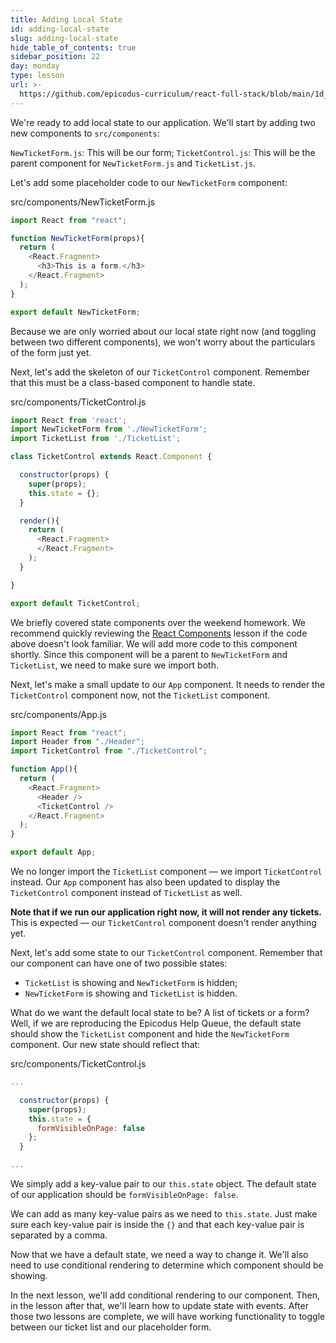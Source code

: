 ```yaml
---
title: Adding Local State
id: adding-local-state
slug: adding-local-state
hide_table_of_contents: true
sidebar_position: 22
day: monday
type: lesson
url: >-
  https://github.com/epicodus-curriculum/react-full-stack/blob/main/1d_adding_local_state.md
---
```


We're ready to add local state to our application. We'll start by adding two new components to `src/components`:

`NewTicketForm.js`: This will be our form;
`TicketControl.js`: This will be the parent component for `NewTicketForm.js` and `TicketList.js`.

Let's add some placeholder code to our `NewTicketForm` component:

<div class="filename">src/components/NewTicketForm.js</div>

```js
import React from "react";

function NewTicketForm(props){
  return (
    <React.Fragment>
      <h3>This is a form.</h3>
    </React.Fragment>
  );
}

export default NewTicketForm;
```

Because we are only worried about our local state right now (and toggling between two different components), we won't worry about the particulars of the form just yet.

Next, let's add the skeleton of our `TicketControl` component. Remember that this must be a class-based component to handle state.

<div class="filename">src/components/TicketControl.js</div>

```js
import React from 'react';
import NewTicketForm from './NewTicketForm';
import TicketList from './TicketList';

class TicketControl extends React.Component {

  constructor(props) {
    super(props);
    this.state = {};
  }

  render(){
    return (
      <React.Fragment>
      </React.Fragment>
    );
  }

}

export default TicketControl;
```

We briefly covered state components over the weekend homework. We recommend quickly reviewing the [React Components](https://new.learnhowtoprogram.com/react/react-fundamentals/react-components) lesson if the code above doesn't look familiar. We will add more code to this component shortly. Since this component will be a parent to `NewTicketForm` and `TicketList`, we need to make sure we import both.

Next, let's make a small update to our `App` component. It needs to render the `TicketControl` component now, not the `TicketList` component.

<div class="filename">src/components/App.js</div>

```js
import React from "react";
import Header from "./Header";
import TicketControl from "./TicketControl";

function App(){
  return ( 
    <React.Fragment>
      <Header />
      <TicketControl />
    </React.Fragment>
  );
}

export default App;
```

We no longer import the `TicketList` component — we import `TicketControl` instead. Our `App` component has also been updated to display the `TicketControl` component instead of `TicketList` as well.

**Note that if we run our application right now, it will not render any tickets.** This is expected — our `TicketControl` component doesn't render anything yet.

Next, let's add some state to our `TicketControl` component. Remember that our component can have one of two possible states:

* `TicketList` is showing and `NewTicketForm` is hidden;
* `NewTicketForm` is showing and `TicketList` is hidden.

What do we want the default local state to be? A list of tickets or a form? Well, if we are reproducing the Epicodus Help Queue, the default state should show the `TicketList` component and hide the `NewTicketForm` component. Our new state should reflect that:

<div class="filename">src/components/TicketControl.js</div>

```js
...

  constructor(props) {
    super(props);
    this.state = {
      formVisibleOnPage: false
    };
  }

...
```

We simply add a key-value pair to our `this.state` object. The default state of our application should be `formVisibleOnPage: false`.

We can add as many key-value pairs as we need to `this.state`. Just make sure each key-value pair is inside the `{}` and that each key-value pair is separated by a comma.

Now that we have a default state, we need a way to change it. We'll also need to use conditional rendering to determine which component should be showing.

In the next lesson, we'll add conditional rendering to our component. Then, in the lesson after that, we'll learn how to update state with events. After those two lessons are complete, we will have working functionality to toggle between our ticket list and our placeholder form.
